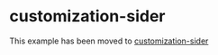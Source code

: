 # customization-sider

This example has been moved to [customization-sider](../.././customization-sider)
